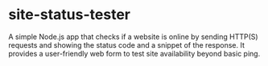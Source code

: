 # site-status-tester
A simple Node.js app that checks if a website is online by sending HTTP(S) requests and showing the status code and a snippet of the response. It provides a user-friendly web form to test site availability beyond basic ping.
